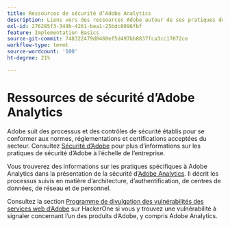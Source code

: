 ```yaml
---
title: Ressources de sécurité d’Adobe Analytics
description: Liens vers des ressources Adobe autour de ses pratiques de sécurité et de ses plans de récupération.
exl-id: 276285f3-349b-4261-bea1-25bdc0996fbf
feature: Implementation Basics
source-git-commit: 748322479d0460ef5d497bb8837fca3cc17072ce
workflow-type: tm+mt
source-wordcount: '100'
ht-degree: 21%

---
```


# Ressources de sécurité d’Adobe Analytics

Adobe suit des processus et des contrôles de sécurité établis pour se conformer aux normes, réglementations et certifications acceptées du secteur. Consultez [Sécurité d’Adobe](https://www.adobe.com/trust/security.html) pour plus d’informations sur les pratiques de sécurité d’Adobe à l’échelle de l’entreprise.

Vous trouverez des informations sur les pratiques spécifiques à Adobe Analytics dans la présentation de la sécurité d’[Adobe Analytics](https://www.adobe.com/content/dam/cc/fr/trust-center/ungated/whitepapers/experience-cloud/adb-analytics-security-wp.pdf). Il décrit les processus suivis en matière d’architecture, d’authentification, de centres de données, de réseau et de personnel.

Consultez la section [Programme de divulgation des vulnérabilités des services web d’Adobe](https://hackerone.com/adobe) sur HackerOne si vous y trouvez une vulnérabilité à signaler concernant l’un des produits d’Adobe, y compris Adobe Analytics.
